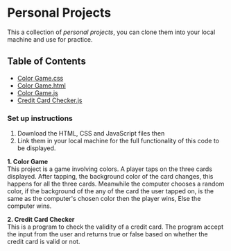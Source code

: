 # Personal Projects
This a collection of *personal projects*, you can clone them into your local machine and use for practice.

## Table of Contents
* [Color Game.css](#color-game)
* [Color Game.html](#color-game)
* [Color Game.js](#color-game.js)
* [Credit Card Checker.js](#credit-card-checker.js)

### Set up instructions
1. Download the HTML, CSS and  JavaScript files then 
2. Link them in your local machine for the full functionality of this code to be displayed.

**1. Color Game**  
This project is a game involving colors. A player taps on the three cards displayed. After tapping, the background color of the card changes, this happens for all the three cards. Meanwhile the computer chooses a random color, if the background of the any of the card the user tapped on, is the same as the computer's chosen color then the player wins, Else the computer wins. 

**2. Credit Card Checker**  
This is a program to check the validity of a credit card. The program accept the input from the user and returns true or false based on whether the credit card is valid or not.




